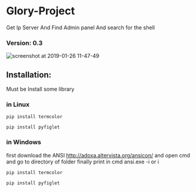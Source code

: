 # Glory-Project

Get Ip Server And Find Admin panel And search for the shell


### Version: 0.3

![screenshot at 2019-01-26 11-47-49](https://user-images.githubusercontent.com/46041727/51790290-f5b22c00-2147-11e9-80b9-86848ab25dd5.png)



## Installation:
Must be Install some library

### in Linux 
`pip install termcolor`


`pip install pyfiglet`

### in Windows
first download the ANSI http://adoxa.altervista.org/ansicon/
and open cmd and go to directory of folder finally print in cmd ansi.exe -i or i

`pip install termcolor`


`pip install pyfiglet`


